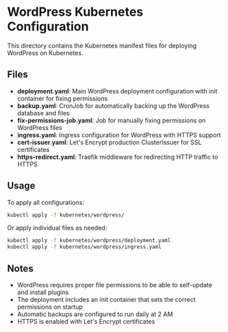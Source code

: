 # WordPress Kubernetes Configuration

This directory contains the Kubernetes manifest files for deploying WordPress on Kubernetes.

## Files

- **deployment.yaml**: Main WordPress deployment configuration with init container for fixing permissions
- **backup.yaml**: CronJob for automatically backing up the WordPress database and files
- **fix-permissions-job.yaml**: Job for manually fixing permissions on WordPress files
- **ingress.yaml**: Ingress configuration for WordPress with HTTPS support
- **cert-issuer.yaml**: Let's Encrypt production ClusterIssuer for SSL certificates
- **https-redirect.yaml**: Traefik middleware for redirecting HTTP traffic to HTTPS

## Usage

To apply all configurations:

```bash
kubectl apply -f kubernetes/wordpress/
```

Or apply individual files as needed:

```bash
kubectl apply -f kubernetes/wordpress/deployment.yaml
kubectl apply -f kubernetes/wordpress/ingress.yaml
```

## Notes

- WordPress requires proper file permissions to be able to self-update and install plugins
- The deployment includes an init container that sets the correct permissions on startup
- Automatic backups are configured to run daily at 2 AM
- HTTPS is enabled with Let's Encrypt certificates 